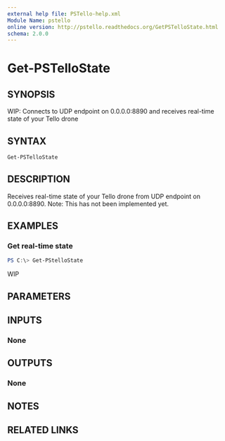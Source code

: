 ```yaml
---
external help file: PSTello-help.xml
Module Name: pstello
online version: http://pstello.readthedocs.org/GetPSTelloState.html
schema: 2.0.0
---
```


# Get-PSTelloState

## SYNOPSIS

WIP: Connects to UDP endpoint on 0.0.0.0:8890 and receives real-time state of your Tello drone

## SYNTAX

```powershell
Get-PSTelloState
```

## DESCRIPTION

Receives real-time state of your Tello drone from UDP endpoint on 0.0.0.0:8890.
Note: This has not been implemented yet.

## EXAMPLES

### Get real-time state

```powershell
PS C:\> Get-PStelloState
```

WIP

## PARAMETERS

## INPUTS

### None

## OUTPUTS

### None

## NOTES

## RELATED LINKS
